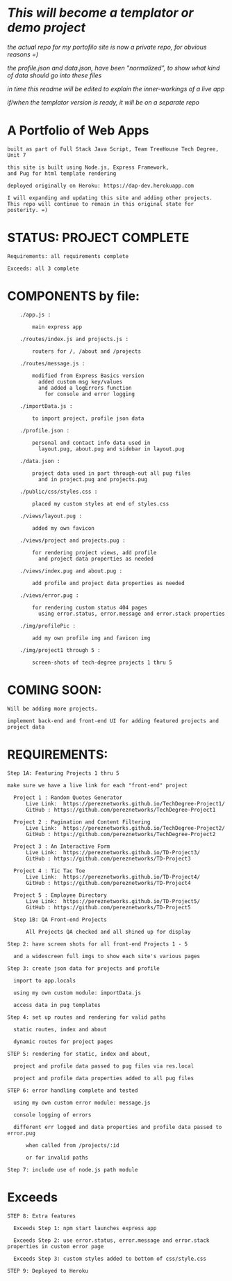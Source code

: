 # *This will become a templator or demo project*
    
   *the actual repo for my portofilo site is now a private repo, for obvious reasons =)*
   
   *the profile.json and data.json, have been "normalized", to show what kind of data should go into these files*
   
   *in time this readme will be edited to explain the inner-workings of a live app*
   
   *if/when the templator version is ready, it will be on a separate repo*

# A Portfolio of Web Apps
    built as part of Full Stack Java Script, Team TreeHouse Tech Degree, Unit 7  

    this site is built using Node.js, Express Framework,
    and Pug for html template rendering

    deployed originally on Heroku: https://dap-dev.herokuapp.com
    
    I will expanding and updating this site and adding other projects.
    This repo will continue to remain in this original state for posterity. =)

# STATUS: PROJECT COMPLETE

    Requirements: all requirements complete

    Exceeds: all 3 complete

# COMPONENTS by file:

        ./app.js :

            main express app

        ./routes/index.js and projects.js :

            routers for /, /about and /projects

        ./routes/message.js :

            modified from Express Basics version
              added custom msg key/values
              and added a logErrors function
                for console and error logging

        ./importData.js :

            to import project, profile json data

        ./profile.json :

            personal and contact info data used in
              layout.pug, about.pug and sidebar in layout.pug

        ./data.json :

            project data used in part through-out all pug files
              and in project.pug and projects.pug

        ./public/css/styles.css :

            placed my custom styles at end of styles.css

        ./views/layout.pug :

            added my own favicon

        ./views/project and projects.pug :

            for rendering project views, add profile
              and project data properties as needed

        ./views/index.pug and about.pug :

            add profile and project data properties as needed

        ./views/error.pug :

            for rendering custom status 404 pages
              using error.status, error.message and error.stack properties

        ./img/profilePic :

            add my own profile img and favicon img

        ./img/project1 through 5 :

            screen-shots of tech-degree projects 1 thru 5

# COMING SOON:

    Will be adding more projects.

    implement back-end and front-end UI for adding featured projects and project data

# REQUIREMENTS:

    Step 1A: Featuring Projects 1 thru 5

    make sure we have a live link for each "front-end" project

      Project 1 : Random Quotes Generator
          Live Link:  https://pereznetworks.github.io/TechDegree-Project1/
          GitHub : https://github.com/pereznetworks/TechDegree-Project1

      Project 2 : Pagination and Content Filtering
          Live Link:  https://pereznetworks.github.io/TechDegree-Project2/
          GitHub : https://github.com/pereznetworks/TechDegree-Project2

      Project 3 : An Interactive Form
          Live Link:  https://pereznetworks.github.io/TD-Project3/
          GitHub : https://github.com/pereznetworks/TD-Project3

      Project 4 : Tic Tac Toe
          Live Link:  https://pereznetworks.github.io/TD-Project4/
          GitHub : https://github.com/pereznetworks/TD-Project4

      Project 5 : Employee Directory
          Live Link:  https://pereznetworks.github.io/TD-Project5/
          GitHub : https://github.com/pereznetworks/TD-Project5

      Step 1B: QA Front-end Projects

          All Projects QA checked and all shined up for display

    Step 2: have screen shots for all front-end Projects 1 - 5

      and a widescreen full imgs to show each site's various pages

    Step 3: create json data for projects and profile

      import to app.locals

      using my own custom module: importData.js

      access data in pug templates

    Step 4: set up routes and rendering for valid paths

      static routes, index and about

      dynamic routes for project pages

    STEP 5: rendering for static, index and about,

      project and profile data passed to pug files via res.local

      project and profile data properties added to all pug files

    STEP 6: error handling complete and tested

      using my own custom error module: message.js

      console logging of errors

      different err logged and data properties and profile data passed to error.pug

          when called from /projects/:id

          or for invalid paths

    Step 7: include use of node.js path module

# Exceeds

    STEP 8: Extra features

      Exceeds Step 1: npm start launches express app

      Exceeds Step 2: use error.status, error.message and error.stack properties in custom error page

      Exceeds Step 3: custom styles added to bottom of css/style.css

    STEP 9: Deployed to Heroku
